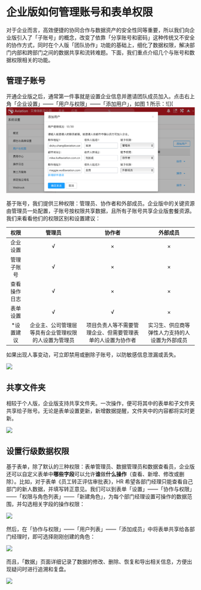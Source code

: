 # 企业版如何管理账号和表单权限

对于企业而言，高效便捷的协同合作与数据资产的安全性同等重要，所以我们向企业版引入了「子账号」的概念，改变了依靠「分享账号和密码」这种传统又不安全的协作方式，同时在个人版「团队协作」功能的基础上，细化了数据权限，解决部门内部和跨部门之间的数据共享和流转难题。下面，我们重点介绍几个与账号和数据权限相关的功能。

## **管理子账号**

开通企业版之后，通常第一件事就是设置企业信息并邀请团队成员加入。点击右上角「企业设置」——「用户与权限」——「添加用户」，如图 1 所示：![](![](/assets/企业版-子账号.png)

基于账号，我们提供三种权限：管理员、协作者和外部成员。企业版中的关键资源由管理员一处配置，子账号按权限共享数据，且所有子账号共享企业版套餐资源。我们来看看他们的权限区别和设置建议：

| 权限 | 管理员 | 协作者 | 外部成员 |
| :---: | :---: | :---: | :---: |
| 企业设置 | √ | × | × |
| 管理子账号 | √ | × | × |
| 查看操作日志 | √ | × | × |
| 表单设置 | √ | √ | × |
| \*设置建议 | 企业主、公司管理层等具有企业管理权限的人设置为管理员 | 项目负责人等不需要管理企业、但需要管理表单的人设置为协作者 | 实习生、供应商等弹性人力支持的人设置为外部成员 |

如果出现人事变动，可立即禁用或删除子账号，以防敏感信息泄漏或丢失。

![](https://images-cdn.shimo.im/xdx2DwsCFAkD1atH/禁用或删除成员.png!thumbnail)

## **共享文件夹**

相较于个人版，企业版支持共享文件夹。一次操作，便可将其中的表单和子文件夹共享给子账号。无论是表单设置更新，新增数据提醒，文件夹中的内容都将实时更新。

![](https://images-cdn.shimo.im/CjVcQgSZ2JkBCQy0/共享表单.png!thumbnail)

## **设置行级数据权限**

基于表单，除了默认的三种权限：表单管理员、数据管理员和数据查看员，企业版还可以自定义表单中**哪些字段**可以允许**谁**做**什么操作**（查看、新增、修改或删除）。比如，对于表单《员工转正评估审批表》，HR 希望各部门经理只能查看自己部门的新人数据，并填写转正意见。我们可以到表单「设置」——「协作与权限」——「权限与角色列表」——「新建角色」，为每个部门经理设置可操作的数据范围，并勾选相关字段的操作权限：

![](https://images-cdn.shimo.im/Nd0fwq2XEJQX76mU/image.png!thumbnail)

然后，在「协作与权限」——「用户列表」——「添加成员」中将表单共享给各部门经理时，即可选择刚刚创建的角色：

![](https://images-cdn.shimo.im/CCsYE76xuqIJb7wD/添加成员.png!thumbnail)

而且，「数据」页面详细记录了数据的修改、删除、恢复和导出相关信息，方便出现疑问时进行追溯和复盘。

![](https://images-cdn.shimo.im/A8joeqX5lnszcBue/数据操作记录.png!thumbnail)


